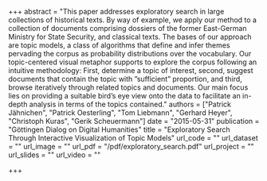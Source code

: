 +++
abstract = "This paper addresses exploratory search in large collections of historical texts. By way of example, we apply our method to a collection of documents comprising dossiers of the former East-German Ministry for State Security, and classical texts. The bases of our approach are topic models, a class of algorithms that define and infer themes pervading the corpus as probability distributions over the vocabulary. Our topic-centered visual metaphor supports to explore the corpus following an intuitive methodology: First, determine a topic of interest, second, suggest documents that contain the topic with ”sufficient” proportion, and third, browse iteratively through related topics and documents. Our main focus lies on providing a suitable bird’s eye view onto the data to facilitate an in-depth analysis in terms of the topics contained."
authors = ["Patrick Jähnichen", "Patrick Oesterling", "Tom Liebmann", "Gerhard Heyer", "Christoph Kuras", "Gerik Scheuermann"]
date = "2015-05-31"
publication = "Göttingen Dialog on Digital Humanities"
title = "Exploratory Search Through Interactive Visualization of Topic Models"
url_code = ""
url_dataset = ""
url_image = ""
url_pdf = "/pdf/exploratory_search.pdf"
url_project = ""
url_slides = ""
url_video = ""

+++

